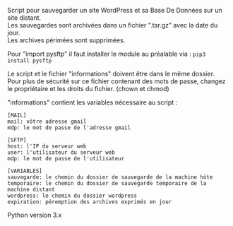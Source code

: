 Script pour sauvegarder un site WordPress et sa Base De Données sur un site distant.  
Les sauvegardes sont archivées dans un fichier ".tar.gz" avec la date du jour.  
Les archives périmées sont supprimées.  

Pour "import pysftp" il faut installer le module au préalable via : ```pip3 install pysftp```  

Le script et le fichier "informations" doivent être dans le même dossier.  
Pour plus de sécurité sur ce fichier contenant des mots de passe, changez le propriétaire et les droits du fichier. (chown et chmod)   

"informations" contient les variables nécessaire au script :  

```
[MAIL]
mail: vôtre adresse gmail
mdp: le mot de passe de l'adresse gmail

[SFTP]
host: l'IP du serveur web
user: l'utilisateur du serveur web
mdp: le mot de passe de l'utilisateur

[VARIABLES]
sauvegarde: le chemin du dossier de sauvegarde de la machine hôte
temporaire: le chemin du dossier de sauvegarde temporaire de la machine distant
wordpress: le chemin du dossier wordpress
expiration: péremption des archives exprimés en jour
```

Python version 3.x